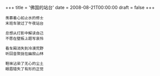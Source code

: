 +++
title = '佛国的站台'
date = 2008-08-21T00:00:00
draft = false
+++



```text
羡慕着心如止水的修士
末班车驶过了午夜站台

总想从灯影中解读自己
不愿在壁板上题写哀怜

看车厢消失到冷漠荒野
听回音聚拢在幽寂山林

鞋袜沾染了无心的尘土
眼眉错失了有形的正觉
```
